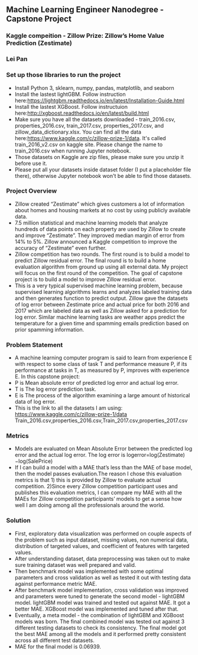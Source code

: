 ## Machine Learning Engineer Nanodegree - Capstone Project
### Kaggle compeition - Zillow Prize: Zillow’s Home Value Prediction (Zestimate)
### Lei Pan 
### Set up those libraries to run the project
* Install Python 3, sklearn, numpy, pandas, matplotlib, and seaborn
* Install the lastest lightGBM. Follow instruction here:https://lightgbm.readthedocs.io/en/latest/Installation-Guide.html
* Install the lastest XGBoost. Follow instructuion here:http://xgboost.readthedocs.io/en/latest/build.html
* Make sure you have all the datasets downloaded - train_2016.csv, properties_2016.csv, train_2017.csv, properties_2017.csv, and zillow_data_dictionary.xlsx. You can find all the data here:https://www.kaggle.com/c/zillow-prize-1/data. It's called train_2016_v2.csv on kaggle site. Please change the name to train_2016.csv when running Jupyter notebook.
* Those datasets on Kaggle are zip files, please make sure you unzip it before use it.
* Please put all your datasets inside dataset folder (I put a placeholder file there), otherwise Jupyter notebook won't be able to find those datasets.

### Project Overview
* Zillow created “Zestimate” which gives customers a lot of information about homes and housing markets at no cost by using publicly available data. 
* 7.5 million statistical and machine learning models that analyze hundreds of data points on each property are used by Zillow to create and improve “Zestimate”. They improved median margin of error from 14% to 5%. Zillow announced a Kaggle competition to improve the accuracy of “Zestimate” even further.
* Zillow competition has two rounds. The first round is to build a model to predict Zillow residual error. The final round is to build a home evaluation algorithm from ground up using all external data. My project will focus on the first round of the competition. The goal of capstone project is to build a model to improve Zillow residual error.
* This is a very typical supervised machine learning problem, because supervised learning algorithms learns and analyzes labeled training data and then generates function to predict output. Zillow gave the datasets of log error between Zestimate price and actual price for both 2016 and 2017 which are labeled data as well as Zillow asked for a prediction for log error. Similar machine learning tasks are weather apps predict the temperature for a given time and spamming emails prediction based on prior spamming information.

### Problem Statement
* A machine learning computer program is said to learn from experience E with respect to some class of task T and performance measure P, if its performance at tasks in T, as measured by P, improves with experience E. In this capstone project: 
* P is Mean absolute error of predicted log error and actual log error.
* T is The log error prediction task.
* E is The process of the algorithm examining a large amount of historical data of log error.
* This is the link to all the datasets I am using: https://www.kaggle.com/c/zillow-prize-1/data Train_2016.csv,properties_2016.csv,Train_2017.csv,properties_2017.csv 

### Metrics
* Models are evaluated on Mean Absolute Error between the predicted log error and the actual log error. The log error is logerror=log(Zestimate)−log(SalePrice)
* If I can build a model with a MAE that’s less than the MAE of base model, then the model passes evaluation.The reason I chose this evaluation metrics is that 1) this is provided by Zillow to evaluate actual competition. 2)Since every Zillow competition participant uses and publishes this evaluation metrics, I can compare my MAE with all the MAEs for Zillow competition participants’ models to get a sense how well I am doing among all the professionals around the world.

### Solution
* First, exploratory data visualization was performed on couple aspects of the problem such as input dataset, missing values, non numerical data, distribution of targeted values, and coefficient of features with targeted values. 
* After understanding dataset, data preprocessing was taken out to make sure training dataset was well prepared and valid. 
* Then benchmark model was implemented with some optimal parameters and cross validation as well as tested it out with testing data against performance metric MAE. 
* After benchmark model implementation, cross validation was improved and parameters were tuned to generate the second model - lightGBM model. lightGBM model was trained and tested out against MAE. It got a better MAE. XGBoost model was implemented and tuned after that. 
* Eventually, a meta model - the combination of lightGBM and XGBoost models was born. The final combined model was tested out against 3 different testing datasets to check its consistency. The final model got the best MAE among all the models and it performed pretty consistent across all different test datasets.
* MAE for the final model is 0.06939.
